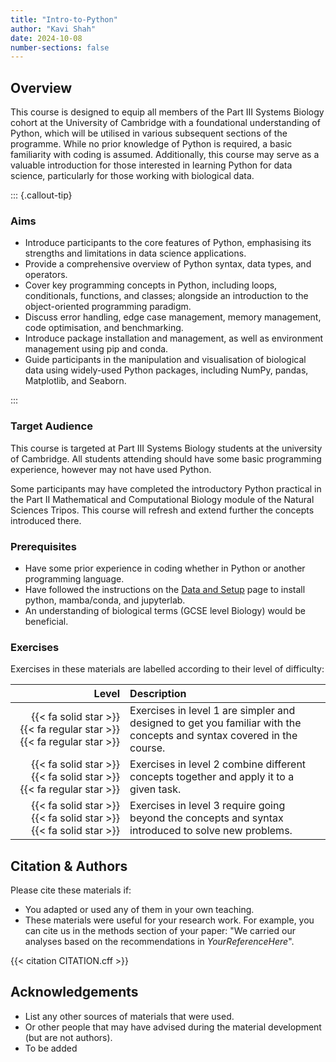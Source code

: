 ```yaml
---
title: "Intro-to-Python"
author: "Kavi Shah"
date: 2024-10-08
number-sections: false
---
```


## Overview 

This course is designed to equip all members of the Part III Systems Biology cohort at the University of Cambridge with a foundational understanding of Python, which will be utilised in various subsequent sections of the programme. While no prior knowledge of Python is required, a basic familiarity with coding is assumed. Additionally, this course may serve as a valuable introduction for those interested in learning Python for data science, particularly for those working with biological data. 

::: {.callout-tip}
### Aims

- Introduce participants to the core features of Python, emphasising its strengths and limitations in data science applications.
- Provide a comprehensive overview of Python syntax, data types, and operators.
- Cover key programming concepts in Python, including loops, conditionals, functions, and classes; alongside an introduction to the object-oriented programming paradigm.
- Discuss error handling, edge case management, memory management, code optimisation, and benchmarking.
- Introduce package installation and management, as well as environment management using pip and conda.
- Guide participants in the manipulation and visualisation of biological data using widely-used Python packages, including NumPy, pandas, Matplotlib, and Seaborn.

:::


### Target Audience

This course is targeted at Part III Systems Biology students at the university of Cambridge. All students attending should have some basic programming experience, however may not have used Python.

Some participants may have completed the introductory Python practical in the Part II Mathematical and Computational Biology module of the Natural Sciences Tripos. This course will refresh and extend further the concepts introduced there. 


### Prerequisites

- Have some prior experience in coding whether in Python or another programming language.
- Have followed the instructions on the [Data and Setup](https://kavihshah.github.io/Intro-to-Python/setup.html) page to install python, mamba/conda, and jupyterlab.
- An understanding of biological terms (GCSE level Biology) would be beneficial.



<!-- Training Developer note: comment the following section out if you did not assign levels to your exercises -->
### Exercises

Exercises in these materials are labelled according to their level of difficulty:

| Level | Description |
| ----: | :---------- |
| {{< fa solid star >}} {{< fa regular star >}} {{< fa regular star >}} | Exercises in level 1 are simpler and designed to get you familiar with the concepts and syntax covered in the course. |
| {{< fa solid star >}} {{< fa solid star >}} {{< fa regular star >}} | Exercises in level 2 combine different concepts together and apply it to a given task. |
| {{< fa solid star >}} {{< fa solid star >}} {{< fa solid star >}} | Exercises in level 3 require going beyond the concepts and syntax introduced to solve new problems. |


## Citation & Authors

Please cite these materials if:

- You adapted or used any of them in your own teaching.
- These materials were useful for your research work. For example, you can cite us in the methods section of your paper: "We carried our analyses based on the recommendations in _YourReferenceHere_".

<!-- 
This is generated automatically from the CITATION.cff file. 
If you think you should be added as an author, please get in touch with us.
-->

{{< citation CITATION.cff >}}


## Acknowledgements

<!-- if there are no acknowledgements we can delete this section -->

- List any other sources of materials that were used.
- Or other people that may have advised during the material development (but are not authors).
- To be added
